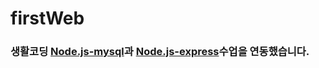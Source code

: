 # firstWeb
### 생활코딩 [Node.js-mysql](https://www.opentutorials.org/course/3347)과 [Node.js-express](https://www.opentutorials.org/course/3370)수업을 연동했습니다. 
##### 
